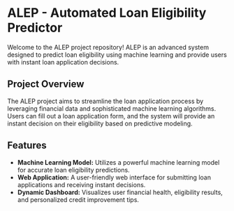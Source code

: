 # ALEP - Automated Loan Eligibility Predictor

Welcome to the ALEP project repository! ALEP is an advanced system designed to predict loan eligibility using machine learning and provide users with instant loan application decisions.

## Project Overview

The ALEP project aims to streamline the loan application process by leveraging financial data and sophisticated machine learning algorithms. Users can fill out a loan application form, and the system will provide an instant decision on their eligibility based on predictive modeling.

## Features

- **Machine Learning Model:** Utilizes a powerful machine learning model for accurate loan eligibility predictions.
- **Web Application:** A user-friendly web interface for submitting loan applications and receiving instant decisions.
- **Dynamic Dashboard:** Visualizes user financial health, eligibility results, and personalized credit improvement tips.
